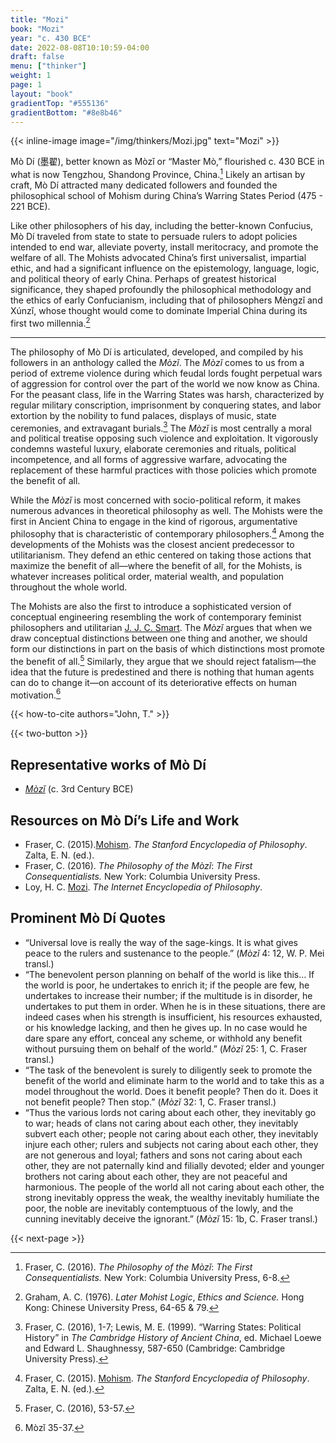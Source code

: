 ```yaml
---
title: "Mozi"
book: "Mozi"
year: "c. 430 BCE"
date: 2022-08-08T10:10:59-04:00
draft: false
menu: ["thinker"]
weight: 1
page: 1
layout: "book"
gradientTop: "#555136"
gradientBottom: "#8e8b46"
---
```


{{< inline-image image="/img/thinkers/Mozi.jpg" text="Mozi" >}}

Mò Dí (墨翟), better known as Mòzǐ or “Master Mò,” flourished c. 430 BCE in what is now Tengzhou, Shandong Province, China.[^1] Likely an artisan by craft, Mò Dí attracted many dedicated followers and founded the philosophical school of Mohism during China’s Warring States Period (475 - 221 BCE).

Like other philosophers of his day, including the better-known Confucius, Mò Dí traveled from state to state to persuade rulers to adopt policies intended to end war, alleviate poverty, install meritocracy, and promote the welfare of all. The Mohists advocated China’s first universalist, impartial ethic, and had a significant influence on the epistemology, language, logic, and political theory of early China. Perhaps of greatest historical significance, they shaped profoundly the philosophical methodology and the ethics of early Confucianism, including that of philosophers Mèngzǐ and Xúnzǐ, whose thought would come to dominate Imperial China during its first two millennia.[^2]

---

The philosophy of Mò Dí is articulated, developed, and compiled by his followers in an anthology called the _Mòzǐ_. The _Mòzǐ_ comes to us from a period of extreme violence during which feudal lords fought perpetual wars of aggression for control over the part of the world we now know as China. For the peasant class, life in the Warring States was harsh, characterized by regular military conscription, imprisonment by conquering states, and labor extortion by the nobility to fund palaces, displays of music, state ceremonies, and extravagant burials.[^3] The _Mòzǐ_ is most centrally a moral and political treatise opposing such violence and exploitation. It vigorously condemns wasteful luxury, elaborate ceremonies and rituals, political incompetence, and all forms of aggressive warfare, advocating the replacement of these harmful practices with those policies which promote the benefit of all.

While the _Mòzǐ_ is most concerned with socio-political reform, it makes numerous advances in theoretical philosophy as well. The Mohists were the first in Ancient China to engage in the kind of rigorous, argumentative philosophy that is characteristic of contemporary philosophers.[^4] Among the developments of the Mohists was the closest ancient predecessor to utilitarianism. They defend an ethic centered on taking those actions that maximize the benefit of all—where the benefit of all, for the Mohists, is whatever increases political order, material wealth, and population throughout the whole world.

The Mohists are also the first to introduce a sophisticated version of conceptual engineering resembling the work of contemporary feminist philosophers and utilitarian [J. J. C. Smart](https://en.wikipedia.org/wiki/J._J._C._Smart). The _Mòzǐ_ argues that when we draw conceptual distinctions between one thing and another, we should form our distinctions in part on the basis of which distinctions most promote the benefit of all.[^5] Similarly, they argue that we should reject fatalism—the idea that the future is predestined and there is nothing that human agents can do to change it—on account of its deteriorative effects on human motivation.[^6]

{{< how-to-cite authors="John, T." >}}

{{< two-button >}}

## Representative works of Mò Dí

* _[Mòzǐ](https://ctext.org/mozi)_ (c. 3rd Century BCE)

## Resources on Mò Dí’s Life and Work

* Fraser, C. (2015).[Mohism](https://plato.stanford.edu/entries/sidgwick/). _The Stanford Encyclopedia of Philosophy_. Zalta, E. N. (ed.).
* Fraser, C. (2016). _The Philosophy of the Mòzǐ_: _The First Consequentialists._ New York: Columbia University Press.
* Loy, H. C. [Mozi](https://www.iep.utm.edu/mozi/). _The Internet Encyclopedia of Philosophy_.

## Prominent Mò Dí Quotes

* “Universal love is really the way of the sage-kings. It is what gives peace to the rulers and sustenance to the people.” (_Mòzǐ_ 4: 12, W. P. Mei transl.)
* “The benevolent person planning on behalf of the world is like this… If the world is poor, he undertakes to enrich it; if the people are few, he undertakes to increase their number; if the multitude is in disorder, he undertakes to put them in order. When he is in these situations, there are indeed cases when his strength is insufficient, his resources exhausted, or his knowledge lacking, and then he gives up. In no case would he dare spare any effort, conceal any scheme, or withhold any benefit without pursuing them on behalf of the world.” (_Mòzǐ_ 25: 1, C. Fraser transl.)
* “The task of the benevolent is surely to diligently seek to promote the benefit of the world and eliminate harm to the world and to take this as a model throughout the world. Does it benefit people? Then do it. Does it not benefit people? Then stop.” (_Mòzǐ_ 32: 1, C. Fraser transl.)
* “Thus the various lords not caring about each other, they inevitably go to war; heads of clans not caring about each other, they inevitably subvert each other; people not caring about each other, they inevitably injure each other; rulers and subjects not caring about each other, they are not generous and loyal; fathers and sons not caring about each other, they are not paternally kind and filially devoted; elder and younger brothers not caring about each other, they are not peaceful and harmonious. The people of the world all not caring about each other, the strong inevitably oppress the weak, the wealthy inevitably humiliate the poor, the noble are inevitably contemptuous of the lowly, and the cunning inevitably deceive the ignorant.” (_Mòzǐ_ 15: 1b, C. Fraser transl.)

{{< next-page >}}

[^1]:
     Fraser, C. (2016). _The Philosophy of the Mòzǐ_: _The First Consequentialists._ New York: Columbia University Press, 6-8.

[^2]:
     Graham, A. C. (1976). _Later Mohist Logic_, _Ethics and Science._ Hong Kong: Chinese University Press, 64-65 & 79.

[^3]:
     Fraser, C. (2016), 1-7; Lewis, M. E. (1999). “Warring States: Political History” in _The Cambridge History of Ancient China_, ed. Michael Loewe and Edward L. Shaughnessy, 587-650 (Cambridge: Cambridge University Press).

[^4]:
     Fraser, C. (2015). [Mohism](https://plato.stanford.edu/entries/mohism/). _The Stanford Encyclopedia of Philosophy_. Zalta, E. N. (ed.).

[^5]:
     Fraser, C. (2016), 53-57.

[^6]:
     Mòzǐ 35-37.
